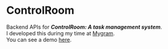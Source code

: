 # ControlRoom
Backend APIs for **_ControlRoom: A task management system_**.  
I developed this during my time at [Mygram](https://www.linkedin.com/company/mygram-me).  
You can see a demo [here](https://docs.google.com/presentation/d/1eU9CeQg0BWmWo8q2uodYysf_RqXppGagzqccPD9N63A).

